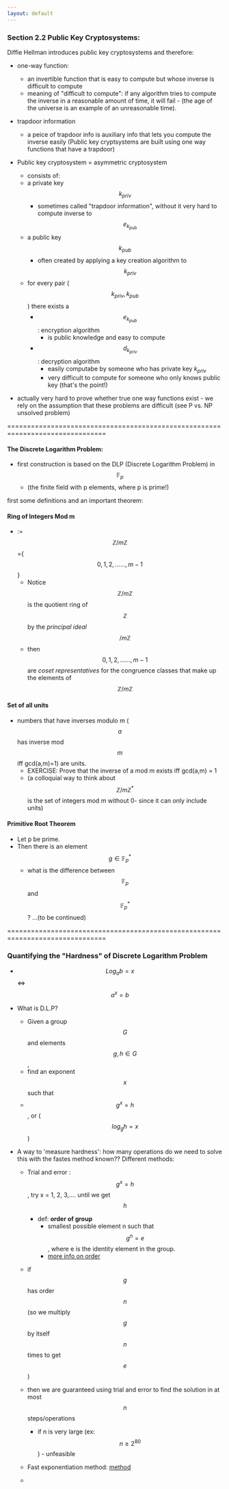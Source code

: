 ```yaml
---
layout: default
---
```

<script type="text/javascript" async
  src="https://cdn.mathjax.org/mathjax/latest/MathJax.js?config=TeX-MML-AM_CHTML">
</script>

### Section 2.2 Public Key Cryptosystems:

Diffie Hellman introduces public key cryptosystems and therefore:
* one-way function: 
    * an invertible function that is easy to compute but whose inverse is difficult to compute
    * meaning of "difficult to compute": if any algorithm tries to compute the inverse in a reasonable amount of time, it will fail - (the age of the universe is an example of an unreasonable time). 
 
* trapdoor information
    * a peice of trapdoor info is auxiliary info that lets you compute the inverse easily (Public key cryptsystems are built using one way functions that have a trapdoor) 

* Public key cryptosystem = asymmetric cryptosystem
    * consists of: 
    * a private key $$k_{priv}$$
        - sometimes called "trapdoor information", without it very hard to compute inverse to $$e_{k_{pub}}$$
    * a public key $$k_{pub}$$
        * often created by applying a key creation algorithm to $$k_{priv}$$ 
   *  for every pair ($$k_{priv}, k_{pub}$$) there exists a 
       -  $$e_{k_{pub}}$$: encryption algorithm
           +  is public knowledge and easy to compute
       -  $$d_{k_{priv}}$$: decryption algorithm
           +  easily computabe by someone who has private key $k_{priv}$
           +  very difficult to compute for someone who only knows public key (that's the point!)
* actually very hard to prove whether true one way functions exist - we rely on the assumption that these problems are difficult (see P vs. NP unsolved problem)

===============================================================================

#### **The Discrete Logarithm Problem:**
* first construction is based on the DLP (Discrete Logarithm Problem) in $$\mathbb{F}_{p}$$ 
    * (the finite field with p elements, where p is prime!)

first some definitions and an important theorem:

#### **Ring of Integers Mod m**
*  :=   $$\mathbb{Z}/m\mathbb{Z}$$={$$0,1,2,......,m-1$$}
    * Notice $$\mathbb{Z}/m\mathbb{Z}$$ is the quotient ring of $$\mathbb{Z}$$ by the _principal ideal_ $$/m\mathbb{Z}$$
    * then $$0,1,2,......,m-1$$ are _coset representatives_ for the congruence classes that make up the elements of $$\mathbb{Z}/m\mathbb{Z}$$

#### **Set of all units**
* numbers that have inverses modulo m ($$a$$ has inverse mod $$m$$ iff gcd(a,m)=1) are units. 
    * EXERCISE: Prove that the inverse of a mod m exists iff gcd(a,m) = 1
    * (a colloquial way to think about $$\mathbb{Z}/m\mathbb{Z}^{*}$$ is the set of integers mod m without 0- since it can only include units)

#### **Primitive Root Theorem**
* Let p be prime. 
* Then there is an element $$g \in \mathbb{F}_{p}^{*}$$
    - what is the difference between $$\mathbb{F}_{p}$$ and $$\mathbb{F}_{p}^{*}$$? 
...(to be continued)

===============================================================================

### Quantifying the "Hardness" of Discrete Logarithm Problem 

* $$Log_{a}b = x$$ <=> $$a^{x}=b$$

* What is D.L.P?
  - Given a group $$G$$ and elements $$g,h \in G$$,
  - find an exponent $$x$$ such that 
  -   $$g^{x}=h$$ , or ($$log_{g}h=x$$)

* A way to 'measure hardness': how many operations do we need to solve this with the fastes method known?? Different methods:
  - Trial and error : $$g^{x}=h$$, try x = 1, 2, 3,.... until we get $$h$$
    + def: **order of group**
      * smallest possible element n such that $$g^{n}=e$$, where e is the identity element in the group. 
      * [more info on order](https://en.wikipedia.org/wiki/Order_(group_theory))
      
  - if $$g$$ has order $$n$$ (so we multiply $$g$$ by itself $$n$$ times to get $$e$$)
  - then we are guaranteed using trial and error to find the solution in at most $$n$$ steps/operations 
    + if n is very large (ex: $$n \geq 2^{80}$$) - unfeasible


  - Fast exponentiation method: [method](https://www.khanacademy.org/computing/computer-science/cryptography/modarithmetic/a/fast-modular-exponentiation)
  - 



 